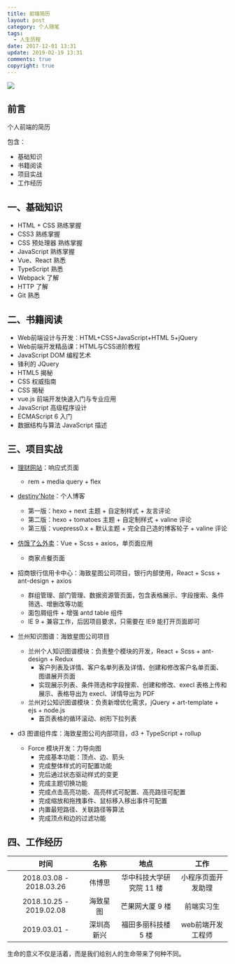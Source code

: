 ```yaml
---
title: 前端简历
layout: post
category: 个人随笔
tags:
  - 人生历程
date: 2017-12-01 13:31
update: 2019-02-19 13:31
comments: true
copyright: true
---
```

![](https://timgsa.baidu.com/timg?image&quality=80&size=b9999_10000&sec=1512117101258&di=7b80a70a82946071324486b1f5e7664c&imgtype=0&src=http%3A%2F%2Ftxt22262.book118.com%2F2017%2F0302%2Fbook94113%2F94112182.jpg)

## 前言

个人前端的简历

包含：
- 基础知识
- 书籍阅读
- 项目实战
- 工作经历

<!-- more -->

## 一、基础知识

- HTML + CSS 熟练掌握
- CSS3 熟练掌握
- CSS 预处理器 熟练掌握
- JavaScript 熟练掌握
- Vue、React 熟悉
- TypeScript 熟悉
- Webpack 了解
- HTTP 了解
- Git 熟悉

## 二、书籍阅读

- Web前端设计与开发：HTML+CSS+JavaScript+HTML 5+jQuery
- Web前端开发精品课：HTML与CSS进阶教程
- JavaScript DOM 编程艺术
- 锋利的 JQuery
- HTML5 揭秘
- CSS 权威指南
- CSS 揭秘
- vue.js 前端开发快速入门与专业应用
- JavaScript 高级程序设计
- ECMAScript 6 入门
- 数据结构与算法 JavaScript 描述

## 三、项目实战

- [理财网站](https://destinytaoer.github.io/Responsive/)：响应式页面
    - rem + media query + flex

- [destiny'Note](https://destinytaoer.cn/)：个人博客
  - 第一版：hexo + next 主题 + 自定制样式 + 友言评论
  - 第二版：hexo + tomatoes 主题 + 自定制样式 + valine 评论
  - 第三版：vuepress0.x + 默认主题 + 完全自己造的博客轮子 + valine 评论

- [仿饿了么外卖](https://github.com/destinytaoer/elmsell)：Vue + Scss + axios，单页面应用
  - 商家点餐页面

- 招商银行信用卡中心：海致星图公司项目，银行内部使用，React + Scss + ant-design + axios
  - 群组管理、部门管理、数据资源管页面，包含表格展示、字段搜索、条件筛选、增删改等功能
  - 面包屑组件 + 增强 antd table 组件
  - IE 9 + 兼容工作，后因项目要求，只需要在 IE9 能打开页面即可

- 兰州知识图谱：海致星图公司项目
  - 兰州个人知识图谱模块：负责整个模块的开发，React + Scss + ant-design + Redux
    - 客户列表及详情、客户名单列表及详情、创建和修改客户名单页面、图谱展开页面
    - 实现展示列表、条件筛选和字段搜索、创建和修改、execl 表格上传和展示、表格导出为 execl、详情导出为 PDF
  - 兰州对公知识图谱模块：负责新增优化需求，jQuery + art-template + ejs + node.js
    - 首页表格的循环滚动、树形下拉列表

- d3 图谱组件库：海致星图公司内部项目，d3 + TypeScript + rollup
  - Force 模块开发：力导向图
    - 完成基本功能：顶点、边、箭头
    - 完成整体样式的可配置功能
    - 完后通过状态驱动样式的变更
    - 完成主题切换功能
    - 完成点击高亮功能、高亮样式可配置、高亮路径可配置
    - 完成缩放和拖拽事件、鼠标移入移出事件可配置
    - 内置最短路径、关联路径等算法
    - 完成顶点和边的过滤功能

## 四、工作经历

|时间|名称 | 地点|工作|
|:---:|:---:|:---:|:---:|
| 2018.03.08 - 2018.03.26 | 伟博思 | 华中科技大学研究院 11 楼 |小程序页面开发助理 |
| 2018.10.25 - 2019.02.08 | 海致星图 | 芒果网大厦 9 楼 | 前端实习生 |
| 2019.03.01 -  | 深圳高新兴 | 福田多丽科技楼 5 楼| web前端开发工程师 |

<common-Quote>生命的意义不仅是活着，而是我们给别人的生命带来了何种不同。</common-Quote>
